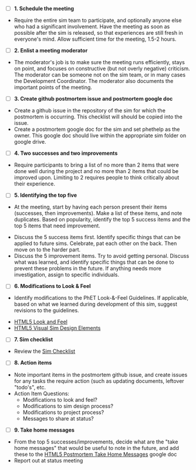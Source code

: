 - [ ]  **1. Schedule the meeting**
- Require the entire sim team to participate, and optionally anyone else who had a significant involvement. Have the
  meeting as soon as possible after the sim is released, so that experiences are still fresh in everyone's mind. Allow
  sufficient time for the meeting, 1.5-2 hours.

- [ ]  **2. Enlist a meeting moderator**
- The moderator's job is to make sure the meeting runs efficiently, stays on point, and focuses on constructive (but
  not overly negative) criticism. The moderator can be someone not on the sim team, or in many cases the Development
  Coordinator. The moderator also documents the important points of the meeting.

- [ ]  **3. Create github postmortem issue and postmortem google doc**
- Create a github issue in the repository of the sim for which the postmortem is occurring. This checklist will should
  be copied into the issue.
- Create a postmortem google doc for the sim and set phethelp as the owner. This google doc should live within the
  appropriate sim folder on google drive.

- [ ]  **4. Two successes and two improvements**
- Require participants to bring a list of no more than 2 items that were done well during the project and no more than 2
  items that could be improved upon. Limiting to 2 requires people to think critically about their experience.

- [ ]  **5. Identifying the top five**
- At the meeting, start by having each person present their items (successes, then improvements). Make a list of these
  items, and note duplicates. Based on popularity, identify the top 5 success items and the top 5 items that need
  improvement.

* Discuss the 5 success items first. Identify specific things that can be applied to future sims. Celebrate, pat each
  other on the back. Then move on to the harder part.
* Discuss the 5 improvement items. Try to avoid getting personal. Discuss what was learned, and identify specific things
  that can be done to prevent these problems in the future. If anything needs more investigation, assign to specific
  individuals.

- [ ]  **6. Modifications to Look & Feel**
- Identify modifications to the PhET Look-&-Feel Guidelines. If applicable, based on what we learned during development
  of this sim, suggest revisions to the guidelines.

* [HTML5 Look and Feel](https://docs.google.com/document/d/1Fg4E6VNMsnId7CjsyqHKnZeIoQ4N-5ezM9PTkj7N3PM/edit)
* [HTML5 Visual Sim Design Elements
  ](https://docs.google.com/document/d/1rpp0vT7-bGUs_5tZP_77-HM8PnaGbIDQ5DGNygX5CBo/edit)

- [ ]  **7. Sim checklist**
- Review the [Sim Checklist](https://github.com/phetsims/phet-info/blob/main/checklists/sim-checklist.md)

- [ ]  **8. Action items**
- Note important items in the postmortem github issue, and create issues for any tasks the require action (such as
  updating documents, leftover "todo's", etc.
- Action Item Questions:
  - Modifications to look and feel?
  - Modifications to sim design process?
  - Modifications to project process?
  - Messages to share at status?

- [ ]  **9. Take home messages**
- From the top 5 successes/improvements, decide what are the "take home messages" that would be useful to note in the
  future, and add these to
  the [HTML5 Postmortem Take Home Messages](https://docs.google.com/document/d/1hayLX0FbhYqGao-5xizAFU9kVBzqrW_RVX88Wk_C_Lc/edit#heading=h.krbf2d24bpav)
  google doc
- Report out at status meeting
